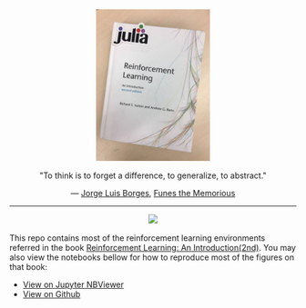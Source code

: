 <div align="center"> 
<a href="http://incompleteideas.net/book/the-book-2nd.html">
<img src="RLIntro2Cover-min.jpg" alt="RLIntro2Cover-min.jpg" title="RLIntro" width="200"/> 
</a>
<p> "To think is to forget a difference, to generalize, to abstract."</p>
<p>― <a href="https://en.wikipedia.org/wiki/Jorge_Luis_Borges">Jorge Luis Borges</a>, <a href="https://en.wikipedia.org/wiki/Funes_the_Memorious">Funes the Memorious</a></p>
</div>

<hr>

<p align="center">
    <a href="https://github.com/JuliaReinforcementLearning/ReinforcementLearning.jl">
  <img src="https://img.shields.io/badge/powered%20by-ReinforcementLearning.jl-brightgreen">
  </a>
</p>

This repo contains most of the reinforcement learning environments referred in the book [Reinforcement Learning: An Introduction(2nd)](http://incompleteideas.net/book/the-book-2nd.html). You may also view the notebooks bellow for how to reproduce most of the figures on that book:

- [View on Jupyter NBViewer](https://nbviewer.jupyter.org/github/JuliaReinforcementLearning/ReinforcementLearningAnIntroduction.jl/tree/master/notebooks/)
- [View on Github](https://github.com/JuliaReinforcementLearning/ReinforcementLearningAnIntroduction.jl/tree/master/notebooks)

